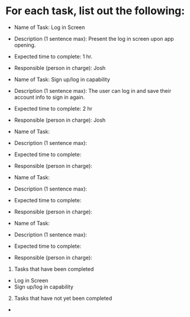 # For each task, list out the following:

* Name of Task: Log in Screen
* Description (1 sentence max): Present the log in screen upon app opening.
* Expected time to complete: 1 hr.
* Responsible (person in charge): Josh


* Name of Task: Sign up/log in capability
* Description (1 sentence max): The user can log in and save their account info to sign in again.
* Expected time to complete: 2 hr
* Responsible (person in charge): Josh


* Name of Task: 
* Description (1 sentence max):
* Expected time to complete:
* Responsible (person in charge):


* Name of Task:
* Description (1 sentence max):
* Expected time to complete:
* Responsible (person in charge):


* Name of Task:
* Description (1 sentence max):
* Expected time to complete:
* Responsible (person in charge):



1) Tasks that have been completed
* Log in Screen
* Sign up/log in capability


2) Tasks that have not yet been completed
* 
